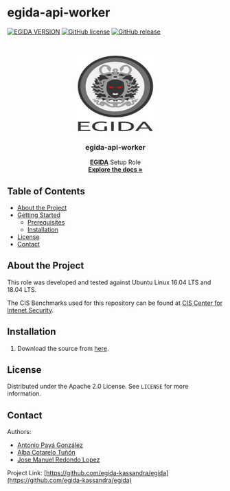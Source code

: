 # egida-api-worker

<!-- PROJECT SHIELDS -->
[![EGIDA VERSION](https://img.shields.io/badge/egida-v2.0.0-blue?style=for-the-badge&logo=ansible&color=ff69b4)](https://github.com/egida-kassandra/egida)
[![GitHub license](https://img.shields.io/badge/license-Apache-blue?style=for-the-badge)](https://github.com/egida-kassandra/egida-api-worker/blob/master/LICENSE)
[![GitHub release](https://img.shields.io/badge/release-v.2.0.0-yellowgreen?style=for-the-badge)](https://github.com/egida-kassandra/egida-api-worker/releases)

<!-- PROJECT LOGO -->

<br />
<p align="center">
  <a href="https://github.com/egida-kassandra/egida-api-worker">
    <img src="img/logo.svg" alt="Logo" width="180" height="180">
  </a>

  <h3 align="center">egida-api-worker</h3>

  <p align="center">
    <a href="https://github.com/egida-kassandra/egida"><strong>EGIDA</strong></a> Setup Role
    <br />
    <a href="https://github.com/egida-kassandra/egida-api-worker"><strong>Explore the docs »</strong></a>
    <br />
  </p>
</p>

<!-- TABLE OF CONTENTS -->
## Table of Contents

* [About the Project](#about-the-project)
* [Getting Started](#getting-started)
  * [Prerequisites](#prerequisites)
  * [Installation](#installation)
* [License](#license)
* [Contact](#contact)

<!-- ABOUT THE PROJECT -->
## About the Project

This role was developed and tested against Ubuntu Linux 16.04 LTS and 18.04 LTS.

The CIS Benchmarks used for this repository can be found at [CIS Center for Intenet Security](https://www.cisecurity.org/cis-benchmarks/).

<!-- GETTING STARTED -->

## Installation

1. Download the source from [here](https://github.com/egida-kassandra/egida-api-worker/releases).

<!-- LICENSE -->
## License

Distributed under the Apache 2.0 License. See `LICENSE` for more information.

<!-- CONTACT -->
## Contact

Authors:

* [Antonio Payá González](https://antoniopg.tk)
* [Alba Cotarelo Tuñón](https://antoniopg.tk)
* [Jose Manuel Redondo Lopez](http://orcid.org/0000-0002-0939-0186)

Project Link: [https://github.com/egida-kassandra/egida](https://github.com/egida-kassandra/egida)
